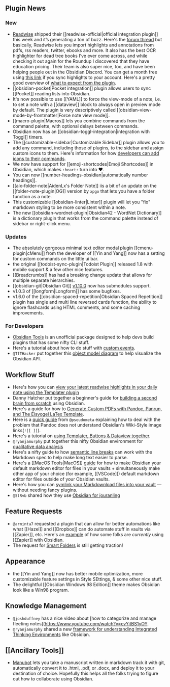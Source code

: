 ## Plugin News

### New
* [Readwise](https://readwise.io/i/ac9) shipped their [[readwise-official|official integration plugin]] this week and it’s generating a ton of buzz. Here's the [forum thread](https://forum.obsidian.md/t/the-official-readwise-obsidian-integration-has-launched/22311/5) but basically, Readwise lets you import highlights and annotations from pdfs, rss readers, twitter, ebooks and more. It also has the best OCR highlighter for dead tree books I’ve ever come across, and while checking it out again for the Roundup I discovered that they have education pricing. Their team is also super nice, too, and have been helping people out in the Obsidian Discord. You can get a month free using [this link](https://readwise.io/i/ac9) if you sync highlights to your account. Here's a pretty good overview of [what to expect from the plugin](https://medium.com/@benenewton/first-look-at-the-official-readwise-obsidian-plugin-5d553c0d0521). 
* [[obsidian-pocket|Pocket integration]] plugin allows users to sync  [[Pocket]] reading lists into Obsidian.
* It's now possible to use [[YAML]] to force the view-mode of a note, i.e. to set a note with a [[dataview]] block to always open in preview mode by default. The plugin is very descriptively called [[obsidian-view-mode-by-frontmatter|Force note view mode]].  
*  [[macro-plugin|Macros]] lets you combine commands from the command palette, with optional delays between commands. 
* Obsidian now has an [[obsidian-toggl-integration|integration with Toggl]] timers. 
* The [[customizable-sidebar|Customizable Sidebar]] plugin allows you to add any command, including those of plugins, to the sidebar and assign custom icons to them. Here's information for how [developers can add icons to their commands](http://discordapp.com/channels/686053708261228577/840286264964022302/875393424918999081). 
* We now have support for [[emoji-shortcodes|Emoji Shortcodes]] in Obsidian, which makes `:heart:` turn into ❤️. 
* You can now [[number-headings-obsidian|automatically number headings]]. 
* [[alx-folder-note|AidenLx's Folder Note]] iis a bit of an update on the [[folder-note-plugin|OG]] version by  `xpgo` that lets you have a folder function as a note. 
* This customizable [[obsidian-linter|Linter]]  plugin will let you "fix" markdown styling to be more consistent within a note. 
* The new [[obsidian-wordnet-plugin|Obsidian42 - WordNet Dictionary]] is a dictionary plugin that works from the command palette instead of sidebar or right-click menu. 

### Updates

* The absolutely gorgeous minimal text editor modal plugin [[cmenu-plugin|cMenu]] from the developer of [[Yin and Yang]] now has a setting for custom commands on the little ui bar.
* the original [[todoist-sync-plugin|Todoist Plugin]] released 1.8 with mobile support & a few other nice features. 
*  [[Breadcrumbs]] has had a breaking change update that allows for multiple separate hierarchies. 
* [[obsidian-git|Obsidian Git]] [v1.10.0](https://github.com/denolehov/obsidian-git/releases/tag/1.10.0) now has submodules support. 
*   v1.0.3 of [[longform|Longform]]  has some bugfixes. 
*   v1.6.0 of the [[obsidian-spaced-repetition|Obsidian Spaced Repetition]] plugin has single and multi line reversed cards function, the ability to ignore flashcards using HTML comments, and some caching improvements. 

### For Developers
* [Obsidian Tools](https://github.com/obsidian-tools/obsidian-tools) is an unofficial package designed to help devs build plugins that has some nifty CLI stuff. 
* Here's a tutorial about how to do stuff with [custom events](https://shbgm.ca/obsidian/docs/plugin-development/custom-events). 
* `@TfTHacker` put together this [object model diagram](https://twitter.com/TfTHacker/status/1424051711220625409) to help visualize the Obsidian API. 

## Workflow Stuff

* Here's how you can [view your latest readwise highlights in your daily note using the Templater plugin](https://medium.com/@benenewton/how-i-view-my-latest-readwise-highlights-in-my-obsidian-daily-note-3d321dd6ed07)
* Danny Hatcher put together a beginner's guide for [building a second brain from scratch](https://www.youtube.com/watch?v=njibNuFQwjw) using Obsidian. 
* Here's a guide for how to [Generate Custom PDFs with Pandoc, Panrun, and The Eisvogel LaTex Template](https://forum.obsidian.md/t/generate-custom-pdfs-with-pandoc-panrun-and-the-eisvogel-latex-template/22237/).
* Here is a [quick guide](https://gist.github.com/chrisgrieser/4f64b0fc656480ea707d2b45a03acdc0) from `@pseudometa` explaining how to deal with the problem that Pandoc does not understand Obsidian's Wiki-Style image links(`![[ ]]`). 
* Here's a tutorial on [using Templater, Buttons & Dataview together](https://shbgm.ca/obsidian/docs/insert-dataview-table). 
* `@ryanjamurphy` put together this nifty Obsidian environment for [qualitative data analysis](https://axle.design/an-integrated-qualitative-analysis-environment-with-obsidian)
* Here's a nifty guide to how [semantic line breaks](https://sembr.org/) can work with the Markdown spec to help make long text easier to parse. 
* Here's a [[MacOS Tools|MacOS]] [guide](https://forum.obsidian.md/t/make-obsidian-a-default-app-for-markdown-files-on-macos/22260) for how to make Obsidian your default markdown editor for files in your vaults + simultaneously make other app of your choice (for example, [[VSCode]]) default markdown editor for files outside of your Obsidian vaults.
* Here's how you can [symlink your Markdownload files into your vault](https://forum.obsidian.md/t/markdownload-markdown-web-clipper/173/121) — without needing fancy plugins.
* `@SlRvb` shared how they use [Obsidian for jouranling](https://forum.obsidian.md/t/slrvbs-journaling-setup/22346) 

## Feature Requests

* `@arminta7` requested a plugin that can allow for better automations like what [[Hazel]] and [[Dropbox]] can do automate stuff in vaults via [[Zapier]], etc. Here's an [example](https://twitter.com/hstagner/status/1401175949987753986) of how some folks are _currently_ using [[Zapier]] with Obsidian. 
* The request for [Smart Folders](https://forum.obsidian.md/t/smart-folders-notes-can-sort-automatically-to-chosen-folders-based-on-tags/4342/14) is still getting traction! 

## Appearance

* the [[Yin and Yang]] now has better mobile optimization, more customizable  feature settings in Style SEttings, & some other nice stuff. 
* The delightful [[Obsidian Windows 98 Edition]] theme makes Obsidian look like a Win98 program. 

## Knowledge Management

* `@joshduffney` has a nice video about [how to categorize and manage fleeting notes](https://www.youtube.com/watch?v=cvYitBS1yOY. 
* `@ryanjamurphy` shared a new [framework for understanding Integrated Thinking Environments](https://axle.design/obsidian-roam-and-the-rise-of-integrated-thinking-environments%E2%80%94what-they-are-what-they-do-and-what-s) like Obsidian.

## [[Ancillary Tools]]

* [Manubot](https://manubot.org/) lets you take a manuscript written in markdown track it with git, automatically convert it to .html, .pdf, or .docx, and deploy it to your destination of choice. Hopefully this helps all the folks trying to figure out how to collaborate using Obsidian. 
